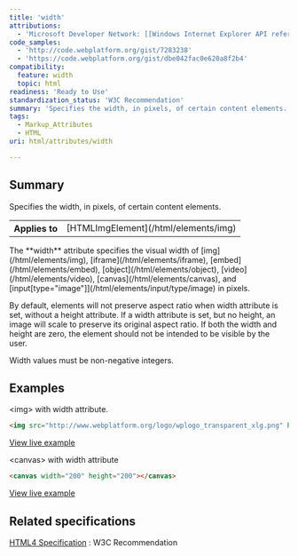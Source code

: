 ```yaml
---
title: 'width'
attributions:
  - 'Microsoft Developer Network: [[Windows Internet Explorer API reference](http://msdn.microsoft.com/en-us/library/ie/hh828809%28v=vs.85%29.aspx) Article]'
code_samples:
  - 'http://code.webplatform.org/gist/7283238'
  - 'https://code.webplatform.org/gist/dbe042fac0e620a8f2b4'
compatibility:
  feature: width
  topic: html
readiness: 'Ready to Use'
standardization_status: 'W3C Recommendation'
summary: 'Specifies the width, in pixels, of certain content elements.'
tags:
  - Markup_Attributes
  - HTML
uri: html/attributes/width

---
```

## Summary

Specifies the width, in pixels, of certain content elements.

<table class="wikitable">
<tr>
<th>
Applies to

</th>
<td>
[HTMLImgElement](/html/elements/img)

</td>
</tr>
</table>
The **width** attribute specifies the visual width of [img](/html/elements/img), [iframe](/html/elements/iframe), [embed](/html/elements/embed), [object](/html/elements/object), [video](/html/elements/video), [canvas](/html/elements/canvas), and [input[type="image"]](/html/elements/input/type/image) in pixels.

By default, elements will not preserve aspect ratio when width attribute is set, without a height attribute. If a width attribute is set, but no height, an image will scale to preserve its original aspect ratio. If both the width and height are zero, the element should not be intended to be visible by the user.

Width values must be non-negative integers.

## Examples

\<img\> with width attribute.

``` html
<img src="http://www.webplatform.org/logo/wplogo_transparent_xlg.png" height="100" width="150">
```

[View live example](http://code.webplatform.org/gist/7283238)

\<canvas\> with width attribute

``` html
<canvas width="200" height="200"></canvas>
```

[View live example](https://code.webplatform.org/gist/dbe042fac0e620a8f2b4)

## Related specifications

[HTML4 Specification](http://www.w3.org/TR/html401/)
:   W3C Recommendation
